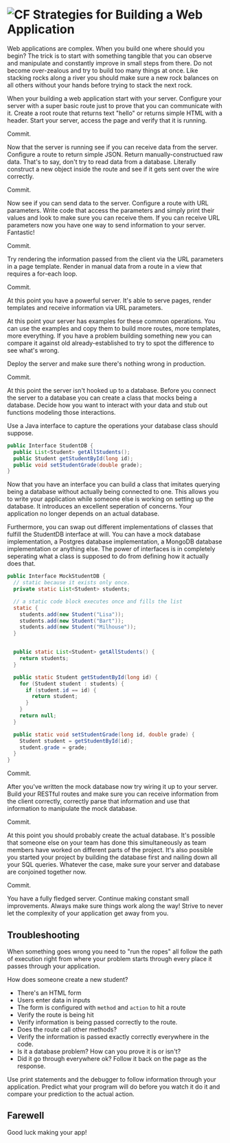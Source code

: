 # ![CF](http://i.imgur.com/7v5ASc8.png) Strategies for Building a Web Application

Web applications are complex. When you build one where should you begin? The
trick is to start with something tangible that you can observe and manipulate
and constantly improve in small steps from there. Do not become over-zealous
and try to build too many things at once. Like stacking rocks along a river you
should make sure a new rock balances on all others without your hands before
trying to stack the next rock.

When your building a web application start with your server. Configure your
server with a super basic route just to prove that you can communicate with it.
Create a root route that returns text "hello" or returns simple HTML with
a header. Start your server, access the page and verify that it is running.

Commit.

Now that the server is running see if you can receive data from the server.
Configure a route to return simple JSON. Return manually-constructued raw data.
That's to say, don't try to read data from a database. Literally construct
a new object inside the route and see if it gets sent over the wire correctly.

Commit.

Now see if you can send data to the server. Configure a route with URL
parameters. Write code that access the parameters and simply print their values
and look to make sure you can receive them. If you can receive URL parameters
now you have one way to send information to your server. Fantastic!

Commit.

Try rendering the information passed from the client via the URL parameters in
a page template. Render in manual data from a route in a view that requires
a for-each loop.

Commit.

At this point you have a powerful server. It's able to serve pages, render
templates and receive information via URL parameters.

At this point your server has examples for these common operations. You can use
the examples and copy them to build more routes, more templates, more
everything. If you have a problem building something new you can compare it
against old already-established to try to spot the difference to see what's
wrong.

Deploy the server and make sure there's nothing wrong in production.

Commit.

At this point the server isn't hooked up to a database. Before you connect the
server to a database you can create a class that mocks being a database. Decide
how you want to interact with your data and stub out functions modeling those
interactions.

Use a Java interface to capture the operations your database class should
suppose.

```java
public Interface StudentDB {
  public List<Student> getAllStudents();
  public Student getStudentById(long id);
  public void setStudentGrade(double grade);
}
```

Now that you have an interface you can build a class that imitates querying
being a database without actually being connected to one. This allows you to
write your application while someone else is working on setting up the
database. It introduces an excellent seperation of concerns. Your application
no longer depends on an actual database.

Furthermore, you can swap out different implementations of classes that fulfill
the StudentDB interface at will. You can have a mock database implementation,
a Postgres database implementation, a MongoDB database implementation or
anything else. The power of interfaces is in completely seperating what a class
is supposed to do from defining how it actually does that.

```java
public Interface MockStudentDB {
  // static because it exists only once.
  private static List<Student> students;

  // a static code block executes once and fills the list
  static {
    students.add(new Student("Lisa"));
    students.add(new Student("Bart"));
    students.add(new Student("Milhouse"));
  }


  public static List<Student> getAllStudents() {
    return students;
  }

  public static Student getStudentById(long id) {
    for (Student student : students) {
      if (student.id == id) {
        return student;
      }
    }
    return null;
  }

  public static void setStudentGrade(long id, double grade) {
    Student student = getStudentById(id);
    student.grade = grade;
  }
}
```

Commit.

After you've written the mock database now try wiring it up to your server.
Build your RESTful routes and make sure you can receive information from the
client correctly, correctly parse that information and use that information to
manipulate the mock database.

Commit.

At this point you should probably create the actual database. It's possible
that someone else on your team has done this simultaneously as team members
have worked on different parts of the project. It's also possible you started
your project by building the database first and nailing down all your SQL
queries. Whatever the case, make sure your server and database are conjoined
together now.

Commit.

You have a fully fledged server. Continue making constant small improvements.
Always make sure things work along the way! Strive to never let the complexity
of your application get away from you.

## Troubleshooting
When something goes wrong you need to "run the ropes" all follow the path of
execution right from where your problem starts through every place it passes
through your application.

How does someone create a new student?

* There's an HTML form
* Users enter data in inputs
* The form is configured with `method` and `action` to hit a route
* Verify the route is being hit
* Verify information is being passed correctly to the route.
* Does the route call other methods?
* Verify the information is passed exactly correctly everywhere in the code.
* Is it a database problem? How can you prove it is or isn't?
* Did it go through everywhere ok? Follow it back on the page as the response.

Use print statements and the debugger to follow information through your
application. Predict what your program will do before you watch it do it and
compare your prediction to the actual action.

## Farewell
Good luck making your app!

